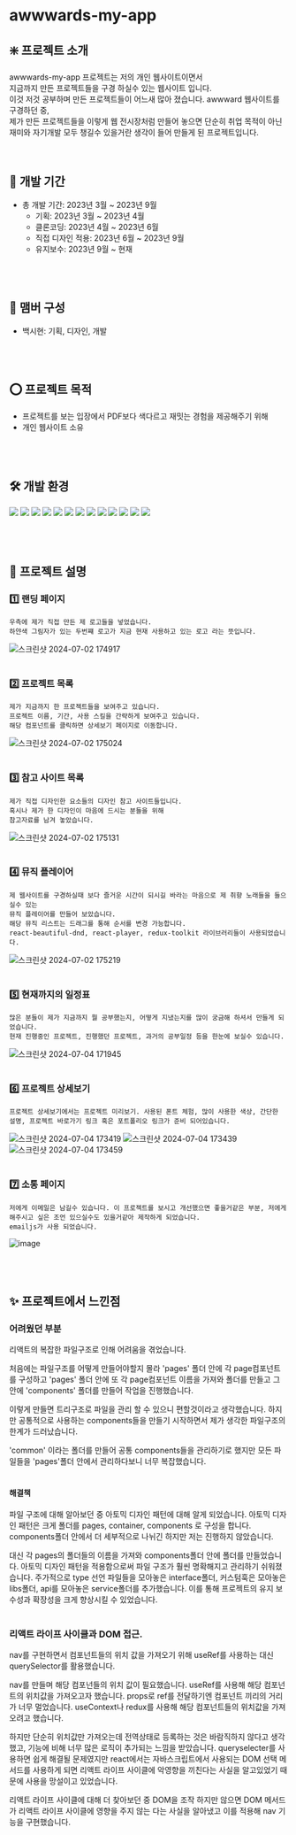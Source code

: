 # awwwards-my-app

## ❇️ 프로젝트 소개

awwwards-my-app 프로젝트는 저의 개인 웹사이트이면서 <br/>
지금까지 만든 프로젝트들을 구경 하실수 있는 웹사이트 입니다.<br/>
이것 저것 공부하며 만든 프로젝트들이 어느새 많아 졌습니다.
awwward 웹사이트를 구경하던 중, <br/>
제가 만든 프로젝트들을 이렇게 웹 전시장처럼 만들어 놓으면 단순히 취업 목적이 아닌 <br/>
재미와 자기개발 모두 챙길수 있을거란 생각이 들어 만들게 된 프로젝트입니다.<br/>
<br/><br/>

## 📆 개발 기간

- 총 개발 기간: 2023년 3월 ~ 2023년 9월
  - 기획: 2023년 3월 ~ 2023년 4월
  - 클론코딩: 2023년 4월 ~ 2023년 6월
  - 직접 디자인 적용: 2023년 6월 ~ 2023년 9월
  - 유지보수: 2023년 9월 ~ 현재
<br/><br/>
<br/><br/>
## 👤 맴버 구성

- 백시현: 기획, 디자인, 개발
<br/><br/>
<br/><br/>

## ⭕ 프로젝트 목적

- 프로젝트를 보는 입장에서 PDF보다 색다르고 재밋는 경험을 제공해주기 위해
- 개인 웹사이트 소유
<br/><br/>
<br/><br/>

## 🛠️ 개발 환경

<span><img src="https://img.shields.io/badge/html5-E34F26?style=flat-square&logo=html5&logoColor=white"/></span>
<span><img src="https://img.shields.io/badge/css3-1572B6?style=flat-square&logo=css3&logoColor=white"/></span>
<span><img src="https://img.shields.io/badge/styledcomponents-DB7093?style=flat-square&logo=styledcomponents&logoColor=white"/></span>
<span><img src="https://img.shields.io/badge/javascript-F7DF1E?style=flat-square&logo=javascript&logoColor=white"/></span>
<span><img src="https://img.shields.io/badge/typescript-3178C6?style=flat-square&logo=typescript&logoColor=white"/></span>
<span><img src="https://img.shields.io/badge/react-61DAFB?style=flat-square&logo=react&logoColor=white"/></span>
<span><img src="https://img.shields.io/badge/reactquery-FF4154?style=flat-square&logo=reactquery&logoColor=white"/></span>
<span><img src="https://img.shields.io/badge/reduxtoolkit-764ABC?style=flat-square&logo=redux&logoColor=white"/></span>
<span><img src="https://img.shields.io/badge/git-F05032?style=flat-square&logo=git&logoColor=white"/></span>
<span><img src="https://img.shields.io/badge/github-181717?style=flat-square&logo=github&logoColor=white"/></span>
<span><img src="https://img.shields.io/badge/visualstudiocode-007ACC?style=flat-square&logo=visualstudiocode&logoColor=white"/></span>
<span><img src="https://img.shields.io/badge/figma-F24E1E?style=flat-square&logo=figma&logoColor=white"/></span>
<span><img src="https://img.shields.io/badge/windows-0078D6?style=flat-square&logo=windows&logoColor=white"/></span>
<br/><br/>
<br/><br/>

## 📄 프로젝트 설명

### 1️⃣ 랜딩 페이지
```
우측에 제가 직접 만든 제 로고들을 넣었습니다.
하얀색 그림자가 있는 두번쨰 로고가 지금 현재 사용하고 있는 로고 라는 뜻입니다.
```
![스크린샷 2024-07-02 174917](https://github.com/baek-si-hyun/awwwards-my-app/assets/107901109/f2635e48-8476-4eaa-acc6-5d37b80979ea)
<br/><br/>

### 2️⃣ 프로젝트 목록
```
제가 지금까지 한 프로젝트들을 보여주고 있습니다.
프로젝트 이름, 기간, 사용 스킬을 간략하게 보여주고 있습니다.
해당 컴포넌트를 클릭하면 상세보기 페이지로 이동합니다.
```
![스크린샷 2024-07-02 175024](https://github.com/baek-si-hyun/awwwards-my-app/assets/107901109/f242053c-5745-405c-947b-31083415835f)
<br/><br/>

### 3️⃣ 참고 사이트 목록
```
제가 직접 디자인한 요소들의 디자인 참고 사이트들입니다.
혹시나 제가 한 디자인이 마음에 드시는 분들을 위해
참고자료를 남겨 놓았습니다.
```
![스크린샷 2024-07-02 175131](https://github.com/baek-si-hyun/awwwards-my-app/assets/107901109/157b1920-cc17-4445-b64c-b689e3fcf904)
<br/><br/>

### 4️⃣ 뮤직 플레이어
```
제 웹사이트를 구경하실때 보다 즐거운 시간이 되시길 바라는 마음으로 제 취향 노래들을 들으실수 있는
뮤직 플레이어를 만들어 보았습니다.
해당 뮤직 리스트는 드래그를 통해 순서를 변경 가능합니다.
react-beautiful-dnd, react-player, redux-toolkit 라이브러리들이 사용되었습니다.
```
![스크린샷 2024-07-02 175219](https://github.com/baek-si-hyun/awwwards-my-app/assets/107901109/bb89db1f-9bae-4306-a432-e8ccb80f9009)
<br/><br/>

### 5️⃣ 현재까지의 일정표
```
많은 분들이 제가 지금까지 뭘 공부했는지, 어떻게 지냈는지를 많이 궁금해 하셔서 만들게 되었습니다.
현재 진행중인 프로젝트, 진행했던 프로젝트, 과거의 공부일정 등을 한눈에 보실수 있습니다.
```
![스크린샷 2024-07-04 171945](https://github.com/baek-si-hyun/awwwards-my-app/assets/107901109/b54eaa6e-208d-4ccc-bb5b-ca2682a20448)
<br/><br/>

### 6️⃣ 프로젝트 상세보기
```
프로젝트 상세보기에서는 프로젝트 미리보기. 사용된 폰트 체험, 많이 사용한 색상, 간단한 설명, 프로젝트 바로가기 링크 혹은 포트폴리오 링크가 준비 되어있습니다.
```
![스크린샷 2024-07-04 173419](https://github.com/baek-si-hyun/awwwards-my-app/assets/107901109/4cdb3070-f13e-41c9-a5cc-d259ebb0dca7)
![스크린샷 2024-07-04 173439](https://github.com/baek-si-hyun/awwwards-my-app/assets/107901109/cbcbe4e7-b773-4539-9b8f-9bec64fb4ca1)
![스크린샷 2024-07-04 173459](https://github.com/baek-si-hyun/awwwards-my-app/assets/107901109/c6c205e2-febe-4da9-b838-196556e3ea56)
<br/><br/>

### 7️⃣ 소통 페이지
```
저에게 이메일은 남길수 있습니다. 이 프로젝트를 보시고 개선했으면 좋을거같은 부분, 저에게 해주시고 싶은 조언 있으실수도 있을거같아 제작하게 되었습니다.
emailjs가 사용 되었습니다.
```
![image](https://github.com/baek-si-hyun/awwwards-my-app/assets/107901109/c812d1e2-36e1-4daf-bacf-f66c43360875)
<br/><br/>
<br/><br/>

## ✨ 프로젝트에서 느낀점

### 어려웠던 부분

리액트의 복잡한 파일구조로 인해 어려움을 겪었습니다.

처음에는 파일구조를 어떻게 만들어야할지 몰라 'pages' 폴더 안에 각 page컴포넌트를 구성하고 'pages' 폴더 안에 또 각 page컴포넌트 이름을 가져와 폴더를 만들고 그 안에 'components' 폴더를 만들어 작업을 진행했습니다.

이렇게 만들면 트리구조로 파일을 관리 할 수 있으니 편할것이라고 생각했습니다. 하지만 공통적으로 사용하는 components들을 만들기 시작하면서 제가 생각한 파일구조의 한계가 드러났습니다.

'common' 이라는 폴더를 만들어 공통 components들을 관리하기로 했지만 모든 파일들을 'pages'폴더 안에서 관리하다보니 너무 복잡했습니다.
<br/><br/>

#### 해결책

파일 구조에 대해 알아보던 중 아토믹 디자인 패턴에 대해 알게 되었습니다. 아토믹 디자인 패턴은 크게 폴더를 pages, container, components 로 구성을 합니다. components폴더 안에서 더 세부적으로 나뉘긴 하지만 저는 진행하지 않았습니다.

대신 각 pages의 폴더들의 이름을 가져와 components폴더 안에 폴더를 만들었습니다. 아토믹 디자인 패턴을 적용함으로써 파일 구조가 훨씬 명확해지고 관리하기 쉬워졌습니다. 주가적으로 type 선언 파일들을 모아놓은 interface폴더, 커스텀훅은 모아놓은 libs폴더, api를 모아놓은 service폴더를 추가했습니다. 이를 통해 프로젝트의 유지 보수성과 확장성을 크게 향상시킬 수 있었습니다.
<br/><br/>

### 리액트 라이프 사이클과 DOM 접근.
nav를 구현하면서 컴포넌트들의 위치 값을 가져오기 위해 useRef를 사용하는 대신 querySelector를 활용했습니다.

nav를 만들며 해당 컴포넌들의 위치 값이 필요했습니다. useRef를 사용해 해당 컴포넌트의 위치값을 가져오고자 했습니다. props로 ref를 전달하기엔 컴포넌트 끼리의 거리가 너무 멀었습니다. useContext나 redux를 사용해 해당 컴포넌트들의 위치값을 가져오려고 했습니다.

하지만 단순히 위치값만 가져오는데 전역상태로 등록하는 것은 바람직하지 않다고 생각했고, 기능에 비해 너무 많은 로직이 추가되는 느낌을 받았습니다. queryselecter를 사용하면 쉽게 해결될 문제였지만 react에서는 자바스크립트에서 사용되는 DOM 선택 메서드를 사용하게 되면 리액트 라이프 사이클에 악영향을 끼친다는 사실을 알고있었기 때문에 사용을 망설이고 있었습니다.

리액트 라이프 사이클에 대해 더 찾아보던 중 DOM을 조작 하지만 않으면 DOM 메서드가 리액트 라이프 사이클에 영향을 주지 않는 다는 사실을 알아냈고 이를 적용해 nav 기능을 구현했습니다. 